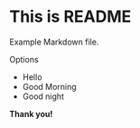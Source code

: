 # This is README

Example Markdown file.

Options
- Hello
- Good Morning
- Good night

**Thank you!**
